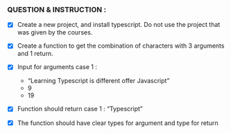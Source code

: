 ### QUESTION & INSTRUCTION :

- [x] Create a new project, and install typescript. Do not use the project that was given by the courses. 
- [x] Create a function to get the combination of characters with 3 arguments and 1 return.
- [x] Input for arguments case 1 :
   - “Learning Typescript is different offer Javascript”
   - 9
   - 19 
- [x] Function should return case 1 : “Typescript”
- [x] The function should have clear types for argument and type for return

